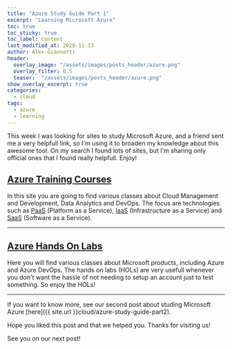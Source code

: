 ```yaml
---
title: "Azure Study Guide Part 1"
excerpt: "Learning Microsoft Azure"
toc: true
toc_sticky: true
toc_label: Content
last_modified_at: 2020-11-13
author: Alex Giannotti
header:
  overlay_image: "/assets/images/posts_header/azure.png"
  overlay_filter: 0.5
  teaser:  "/assets/images/posts_header/azure.png"
show_overlay_excerpt: true
categories:
  - cloud
tags:
  - azure
  - learning
---
```


This week I was looking for sites to study Microsoft Azure, and a friend sent me a very helpfull link, so I'm using it to broaden my knowledge about this awesome tool. On my search I found lots of sites, but I'm sharing only official ones that I found really helpfull. Enjoy!

## [Azure Training Courses](https://docs.microsoft.com/en-us/learn/azure/)

In this site you are going to find various classes about Cloud Management and Development, Data Analytics and DevOps. The focus are technologies such as [PaaS](https://en.wikipedia.org/wiki/Platform_as_a_service) (Platform as a Service), [IaaS](https://en.wikipedia.org/wiki/Infrastructure_as_a_service) (Infrastructure as a Service) and [SaaS](https://en.wikipedia.org/wiki/Software_as_a_service) (Software as a Service).

***

## [Azure Hands On Labs](https://docs.microsoft.com/en-us/learn/?WT.mc_id=sitertzn_homepage_learn-redirect-handsonlabs)

Here you will find various classes about Microsoft products, including Azure and Azure DevOps. The hands on labs (HOLs) are very usefull whenever you don't want the hassle of not needing to setup an account just to test something. So enjoy the HOLs!

***

If you want to know more, see our second post about studing Microsoft Azure [here]({{ site.url }}cloud/azure-study-guide-part2).

Hope you liked this post and that we helped you. Thanks for visiting us!

See you on our next post!
